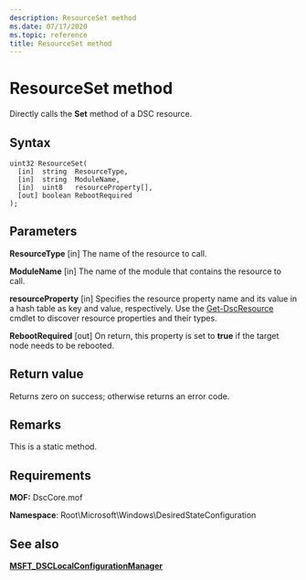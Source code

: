 ```yaml
---
description: ResourceSet method
ms.date: 07/17/2020
ms.topic: reference
title: ResourceSet method
---
```

# ResourceSet method

Directly calls the **Set** method of a DSC resource.

## Syntax

```mof
uint32 ResourceSet(
  [in]  string  ResourceType,
  [in]  string  ModuleName,
  [in]  uint8   resourceProperty[],
  [out] boolean RebootRequired
);
```

## Parameters

**ResourceType** \[in\]
The name of the resource to call.

**ModuleName** \[in\]
The name of the module that contains the resource to call.

**resourceProperty** \[in\] Specifies the resource property name and its value in a hash table as
key and value, respectively. Use the [Get-DscResource](/powershell/module/PSDesiredStateConfiguration/Get-DscResource)
cmdlet to discover resource properties and their types.

**RebootRequired** \[out\]
On return, this property is set to **true** if the target node needs to be rebooted.

## Return value

Returns zero on success; otherwise returns an error code.

## Remarks

This is a static method.

## Requirements

**MOF:** DscCore.mof

**Namespace**: Root\Microsoft\Windows\DesiredStateConfiguration

## See also

[**MSFT_DSCLocalConfigurationManager**](msft-dsclocalconfigurationmanager.md)
